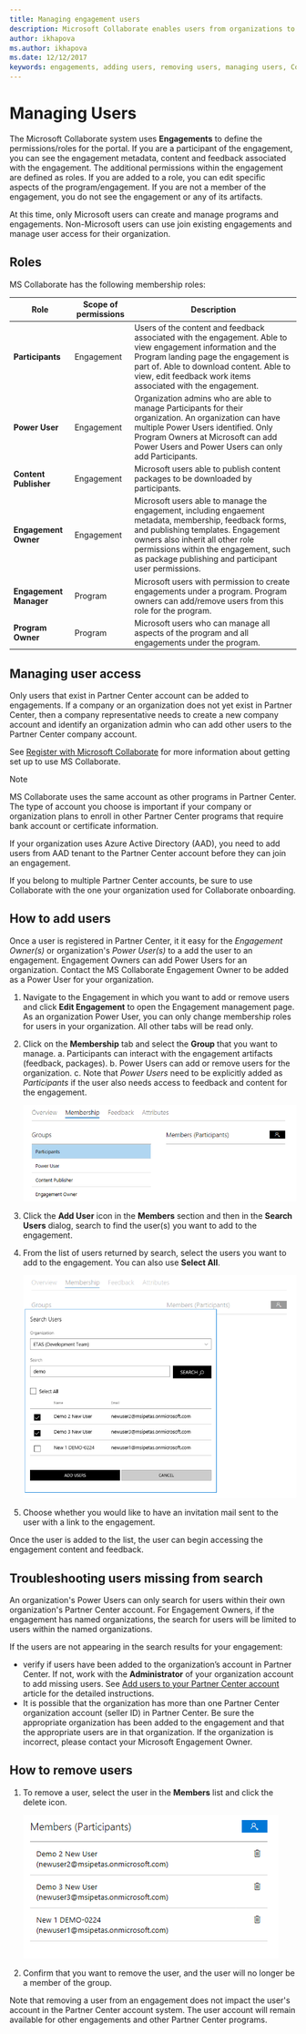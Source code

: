 ```yaml
---
title: Managing engagement users
description: Microsoft Collaborate enables users from organizations to control the adding/removing of users for the organization.  During onboarding, Engagement Owners can assign individuals from an organization Power User permissions.  Power Users can only manage their own organization’s users. 
author: ikhapova
ms.author: ikhapova
ms.date: 12/12/2017
keywords: engagements, adding users, removing users, managing users, Collaborate security, Collaborate permissions, Microsoft Connect, SysDev Bug, Partner Center bugs
---
```


# Managing Users

The Microsoft Collaborate system uses **Engagements** to define the permissions/roles for the portal.  If you are a participant of the engagement, you can see the engagement metadata, content and feedback associated with the engagement.  The additional permissions within the engagement are defined as roles.  If you are added to a role, you can edit specific aspects of the program/engagement.  If you are not a member of the engagement, you do not see the engagement or any of its artifacts.

At this time, only Microsoft users can create and manage programs and engagements. Non-Microsoft users can use join existing engagements and manage user access for their organization.

## Roles

MS Collaborate has the following membership roles:

Role | Scope of permissions | Description
---------------- | ------------------- | ---------------------------------
**Participants** | Engagement | Users of the content and feedback associated with the engagement. Able to view engagement information and the Program landing page the engagement is part of.  Able to download content.  Able to view, edit feedback work items associated with the engagement.
**Power User** | Engagement | Organization admins who are able to manage Participants for their organization.  An organization can have multiple Power Users identified.  Only Program Owners at Microsoft can add Power Users and Power Users can only add Participants.
**Content Publisher** | Engagement | Microsoft users able to publish content packages to be downloaded by participants.  
**Engagement Owner** | Engagement | Microsoft users able to manage the engagement, including engaement metadata, membership, feedback forms, and publishing templates.  Engagement owners also inherit all other role permissions within the engagement, such as package publishing and participant user permissions.  
**Engagement Manager** | Program  | Microsoft users with permission to create engagements under a program.  Program owners can add/remove users from this role for the program.
**Program Owner** | Program | Microsoft users who can manage all aspects of the program and all engagements under the program.  


## Managing user access

Only users that exist in Partner Center account can be added to engagements. If a company or an organization does not yet exist in Partner Center, then a company representative needs to create a new company account and identify an organization admin who can add other users to the Partner Center company account. 

See [Register with Microsoft Collaborate](registration.md) for more information about getting set up to use MS Collaborate.

> [!NOTE]
> MS Collaborate uses the same account as other programs in Partner Center.  The type of account you choose is important if your company or organization plans to enroll in other Partner Center programs that require bank account or certificate information.  
> 
> If your organization uses Azure Active Directory (AAD), you need to add users from AAD tenant to the Partner Center account before they can join an engagement.
> 
> If you belong to multiple Partner Center accounts, be sure to use Collaborate with the one your organization used for Collaborate onboarding.  

## How to add users

Once a user is registered in Partner Center, it it easy for the *Engagement Owner(s)* or organization's *Power User(s)* to a add the user to an engagement.  Engagement Owners can add Power Users for an organization.  Contact the MS Collaborate Engagement Owner to be added as a Power User for your organization.

1. Navigate to the Engagement in which you want to add or remove users and click **Edit Engagement** to open the Engagement management page. As an organization Power User, you can only change membership roles for users in your organization.  All other tabs will be read only.

2. Click on the **Membership** tab and select the **Group** that you want to manage.
	a. Participants can interact with the engagement artifacts (feedback, packages).
	b. Power Users can add or remove users for the organization.
	c. Note that *Power Users* need to be explicitly added as *Participants* if the user also needs access to feedback and content for the engagement.

	![Select a Group](images/Membership-tab.PNG)

3.	Click the **Add User** icon in the **Members** section and then in the **Search Users** dialog, search to find the user(s) you want to add to the engagement.

4. From the list of users returned by search, select the users you want to add to the engagement. You can also use **Select All**.

	![Add a User](images/add-a-user.PNG)

5. Choose whether you would like to have an invitation mail sent to the user with a link to the engagement.

Once the user is added to the list, the user can begin accessing the engagement content and feedback.

## Troubleshooting users missing from search

An organization's Power Users can only search for users within their own organization's Partner Center account.  For Engagement Owners, if the engagement has named organizations, the search for users will be limited to users within the named organizations.

If the users are not appearing in the search results for your engagement:
- verify if users have been added to the organization’s account in Partner Center. If not, work with the **Administrator** of your organization account to add missing users. See [Add users to your Partner Center account](https://docs.microsoft.com/en-us/windows/uwp/publish/add-users-groups-and-azure-ad-applications#add-users-to-your-dev-center-account) article for the detailed instructions.
- It is possible that the organization has more than one Partner Center organization account (seller ID) in Partner Center.  Be sure the appropriate organization has been added to the engagement and that the appropriate users are in that organization.  If the organization is incorrect, please contact your Microsoft Engagement Owner.
	
## How to remove users

1.	To remove a user, select the user in the **Members** list and click the delete icon.
 
	![Remove a User](images/remove-a-user.png)

2.	Confirm that you want to remove the user, and the user will no longer be a member of the group.

Note that removing a user from an engagement does not impact the user's account in the Partner Center account system.  The user account will remain available for other engagements and other Partner Center programs.
